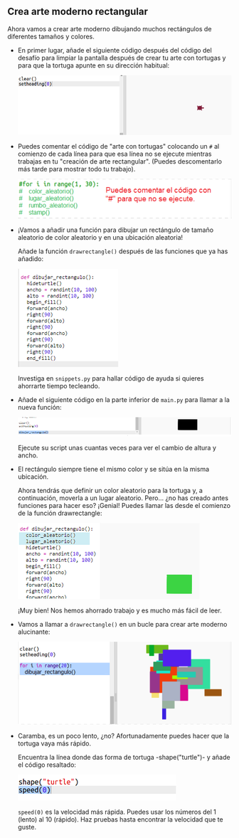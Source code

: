 ## Crea arte moderno rectangular

Ahora vamos a crear arte moderno dibujando muchos rectángulos de diferentes tamaños y colores.

+ En primer lugar, añade el siguiente código después del código del desafío para limpiar la pantalla después de crear tu arte con tortugas y para que la tortuga apunte en su dirección habitual:
    
    ![captura de pantalla](images/modern-reset.png)

+ Puedes comentar el código de "arte con tortugas" colocando un `#` al comienzo de cada línea para que esa línea no se ejecute mientras trabajas en tu "creación de arte rectangular". (Puedes descomentarlo más tarde para mostrar todo tu trabajo).
    
    ![captura de pantalla](images/modern-comment.png)

+ ¡Vamos a añadir una función para dibujar un rectángulo de tamaño aleatorio de color aleatorio y en una ubicación aleatoria!
    
    Añade la función `drawrectangle()` después de las funciones que ya has añadido:
    
    ![captura de pantalla](images/modern-rect-function.png)
    
    Investiga en `snippets.py` para hallar código de ayuda si quieres ahorrarte tiempo tecleando.

+ Añade el siguiente código en la parte inferior de `main.py` para llamar a la nueva función:
    
    ![captura de pantalla](images/modern-call-rect.png)
    
    Ejecute su script unas cuantas veces para ver el cambio de altura y ancho.

+ El rectángulo siempre tiene el mismo color y se sitúa en la misma ubicación.
    
    Ahora tendrás que definir un color aleatorio para la tortuga y, a continuación, moverla a un lugar aleatorio. Pero... ¿no has creado antes funciones para hacer eso? ¡Genial! Puedes llamar las desde el comienzo de la función drawrectangle:
    
    ![captura de pantalla](images/modern-random-rect.png)
    
    ¡Muy bien! Nos hemos ahorrado trabajo y es mucho más fácil de leer.

+ Vamos a llamar a `drawrectangle()` en un bucle para crear arte moderno alucinante:
    
    ![captura de pantalla](images/modern-rect-art.png)

+ Caramba, es un poco lento, ¿no? Afortunadamente puedes hacer que la tortuga vaya más rápido.
    
    Encuentra la línea donde das forma de tortuga -shape("turtle")- y añade el código resaltado:
    
    ![captura de pantalla](images/modern-speed.png)
    
    `speed(0)` es la velocidad más rápida. Puedes usar los números del 1 (lento) al 10 (rápido). Haz pruebas hasta encontrar la velocidad que te guste.